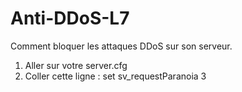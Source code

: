 # Anti-DDoS-L7

Comment bloquer les attaques DDoS sur son serveur.

1) Aller sur votre server.cfg
2) Coller cette ligne : set sv_requestParanoia 3
